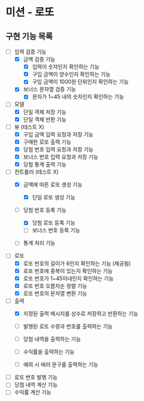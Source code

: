 # 미션 - 로또

## 구현 기능 목록

- [ ] 입력 검증 기능
  - [X] 금액 검증 기능 
    - [X] 입력이 숫자인지 확인하는 기능
    - [X] 구입 금액이 양수인지 확인하는 기능
    - [X] 구입 금액이 1000원 단위인지 확인하는 기능
  - [X] 보너스 문자열 검증 기능
    - [X] 문자가 1~45 내의 숫자인지 확인하는 기능

- [ ] 모델
  - [X] 단일 객체 저장 기능
  - [X] 단일 객체 반환 기능

- [ ] 뷰 (테스트 X)
  - [X] 구입 금액 입력 요청과 저장 기능
  - [X] 구매한 로또 출력 기능
  - [X] 당첨 번호 입력 요청과 저장 기능
  - [X] 보너스 번호 입력 요청과 저장 기능
  - [X] 당첨 통계 출력 기능

- [ ] 컨트롤러 (테스트 X)
  - [X] 금액에 따른 로또 생성 기능
    - [X] 단일 로또 생성 기능
  - [ ] 당첨 번호 등록 기능
    - [X] 당첨 로또 등록 기능
    - [ ] 보너스 번호 등록 기능
  - [ ] 통계 처리 기능


- [ ] 로또
  - [X] 로또 번호의 길이가 6인지 확인하는 기능 (제공됨)
  - [X] 로또 번호에 중복이 있는지 확인하는 기능
  - [X] 로또 번호가 1~45이내인지 확인하는 기능
  - [X] 로또 번호 오름차순 정렬 기능
  - [X] 로또 번호의 문자열 변환 기능

- [ ] 출력
  - [X] 지정된 출력 메시지를 상수로 저장하고 반환하는 기능
  - [ ] 발행된 로또 수량과 번호를 출력하는 기능
  - [ ] 당첨 내역을 출력하는 기능
  - [ ] 수익률을 출력하는 기능
  - [ ] 예외 시 에러 문구를 출력하는 기능


- [ ] 로또 번호 발행 기능
- [ ] 당첨 내역 계산 기능
- [ ] 수익률 계산 기능
